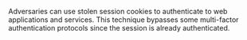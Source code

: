 Adversaries can use stolen session cookies to authenticate to web applications and services. This technique bypasses some multi-factor authentication protocols since the session is already authenticated.